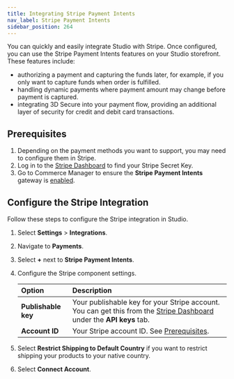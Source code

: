 ```yaml
---
title: Integrating Stripe Payment Intents
nav_label: Stripe Payment Intents
sidebar_position: 264
---
```


You can quickly and easily integrate Studio with Stripe. Once configured, you can use the Stripe Payment Intents features on your Studio storefront. These features include:

- authorizing a payment and capturing the funds later, for example, if you only want to capture funds when order is fulfilled.
- handling dynamic payments where payment amount may change before payment is captured.
- integrating 3D Secure into your payment flow, providing an additional layer of security for credit and debit card transactions.

## Prerequisites

1. Depending on the payment methods you want to support, you may need to configure them in Stripe.
2. Log in to the [Stripe Dashboard](https://dashboard.stripe.com/login) to find your Stripe Secret Key.
3. Go to Commerce Manager to ensure the **Stripe Payment Intents** gateway is [enabled](/docs/commerce-cloud/payments/payment-gateway-cm/configure-other-payment-gateways#enabling-stripe-payment-intents).

## Configure the Stripe Integration

Follow these steps to configure the Stripe integration in Studio.

1. Select **Settings** > **Integrations**.
2. Navigate to **Payments**.
3. Select **+** next to **Stripe Payment Intents**.
4. Configure the Stripe component settings.

    | Option              | Description                                                                                                              |
    |:--------------------|:-------------------------------------------------------------------------------------------------------------------------|
    | **Publishable key** | Your publishable key for your Stripe account. You can get this from the [Stripe Dashboard](https://dashboard.stripe.com/login) under the **API keys** tab. |
    | **Account ID**      | Your Stripe account ID. See [Prerequisites](#prerequisites).                                                             |

5. Select **Restrict Shipping to Default Country** if you want to restrict shipping your products to your native country.
6. Select **Connect Account**. 




